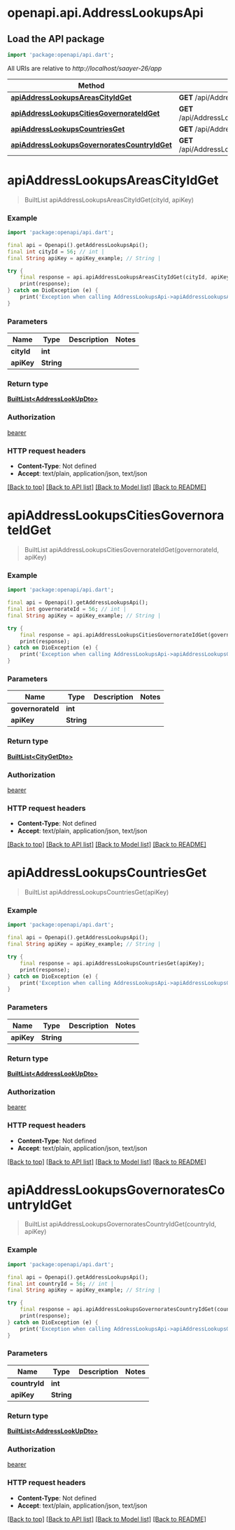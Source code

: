 # openapi.api.AddressLookupsApi

## Load the API package
```dart
import 'package:openapi/api.dart';
```

All URIs are relative to *http://localhost/saayer-26/app*

Method | HTTP request | Description
------------- | ------------- | -------------
[**apiAddressLookupsAreasCityIdGet**](AddressLookupsApi.md#apiaddresslookupsareascityidget) | **GET** /api/AddressLookups/Areas/{cityId} | 
[**apiAddressLookupsCitiesGovernorateIdGet**](AddressLookupsApi.md#apiaddresslookupscitiesgovernorateidget) | **GET** /api/AddressLookups/Cities/{governorateId} | 
[**apiAddressLookupsCountriesGet**](AddressLookupsApi.md#apiaddresslookupscountriesget) | **GET** /api/AddressLookups/Countries | 
[**apiAddressLookupsGovernoratesCountryIdGet**](AddressLookupsApi.md#apiaddresslookupsgovernoratescountryidget) | **GET** /api/AddressLookups/Governorates/{countryId} | 


# **apiAddressLookupsAreasCityIdGet**
> BuiltList<AddressLookUpDto> apiAddressLookupsAreasCityIdGet(cityId, apiKey)



### Example
```dart
import 'package:openapi/api.dart';

final api = Openapi().getAddressLookupsApi();
final int cityId = 56; // int | 
final String apiKey = apiKey_example; // String | 

try {
    final response = api.apiAddressLookupsAreasCityIdGet(cityId, apiKey);
    print(response);
} catch on DioException (e) {
    print('Exception when calling AddressLookupsApi->apiAddressLookupsAreasCityIdGet: $e\n');
}
```

### Parameters

Name | Type | Description  | Notes
------------- | ------------- | ------------- | -------------
 **cityId** | **int**|  | 
 **apiKey** | **String**|  | 

### Return type

[**BuiltList&lt;AddressLookUpDto&gt;**](AddressLookUpDto.md)

### Authorization

[bearer](../README.md#bearer)

### HTTP request headers

 - **Content-Type**: Not defined
 - **Accept**: text/plain, application/json, text/json

[[Back to top]](#) [[Back to API list]](../README.md#documentation-for-api-endpoints) [[Back to Model list]](../README.md#documentation-for-models) [[Back to README]](../README.md)

# **apiAddressLookupsCitiesGovernorateIdGet**
> BuiltList<CityGetDto> apiAddressLookupsCitiesGovernorateIdGet(governorateId, apiKey)



### Example
```dart
import 'package:openapi/api.dart';

final api = Openapi().getAddressLookupsApi();
final int governorateId = 56; // int | 
final String apiKey = apiKey_example; // String | 

try {
    final response = api.apiAddressLookupsCitiesGovernorateIdGet(governorateId, apiKey);
    print(response);
} catch on DioException (e) {
    print('Exception when calling AddressLookupsApi->apiAddressLookupsCitiesGovernorateIdGet: $e\n');
}
```

### Parameters

Name | Type | Description  | Notes
------------- | ------------- | ------------- | -------------
 **governorateId** | **int**|  | 
 **apiKey** | **String**|  | 

### Return type

[**BuiltList&lt;CityGetDto&gt;**](CityGetDto.md)

### Authorization

[bearer](../README.md#bearer)

### HTTP request headers

 - **Content-Type**: Not defined
 - **Accept**: text/plain, application/json, text/json

[[Back to top]](#) [[Back to API list]](../README.md#documentation-for-api-endpoints) [[Back to Model list]](../README.md#documentation-for-models) [[Back to README]](../README.md)

# **apiAddressLookupsCountriesGet**
> BuiltList<AddressLookUpDto> apiAddressLookupsCountriesGet(apiKey)



### Example
```dart
import 'package:openapi/api.dart';

final api = Openapi().getAddressLookupsApi();
final String apiKey = apiKey_example; // String | 

try {
    final response = api.apiAddressLookupsCountriesGet(apiKey);
    print(response);
} catch on DioException (e) {
    print('Exception when calling AddressLookupsApi->apiAddressLookupsCountriesGet: $e\n');
}
```

### Parameters

Name | Type | Description  | Notes
------------- | ------------- | ------------- | -------------
 **apiKey** | **String**|  | 

### Return type

[**BuiltList&lt;AddressLookUpDto&gt;**](AddressLookUpDto.md)

### Authorization

[bearer](../README.md#bearer)

### HTTP request headers

 - **Content-Type**: Not defined
 - **Accept**: text/plain, application/json, text/json

[[Back to top]](#) [[Back to API list]](../README.md#documentation-for-api-endpoints) [[Back to Model list]](../README.md#documentation-for-models) [[Back to README]](../README.md)

# **apiAddressLookupsGovernoratesCountryIdGet**
> BuiltList<AddressLookUpDto> apiAddressLookupsGovernoratesCountryIdGet(countryId, apiKey)



### Example
```dart
import 'package:openapi/api.dart';

final api = Openapi().getAddressLookupsApi();
final int countryId = 56; // int | 
final String apiKey = apiKey_example; // String | 

try {
    final response = api.apiAddressLookupsGovernoratesCountryIdGet(countryId, apiKey);
    print(response);
} catch on DioException (e) {
    print('Exception when calling AddressLookupsApi->apiAddressLookupsGovernoratesCountryIdGet: $e\n');
}
```

### Parameters

Name | Type | Description  | Notes
------------- | ------------- | ------------- | -------------
 **countryId** | **int**|  | 
 **apiKey** | **String**|  | 

### Return type

[**BuiltList&lt;AddressLookUpDto&gt;**](AddressLookUpDto.md)

### Authorization

[bearer](../README.md#bearer)

### HTTP request headers

 - **Content-Type**: Not defined
 - **Accept**: text/plain, application/json, text/json

[[Back to top]](#) [[Back to API list]](../README.md#documentation-for-api-endpoints) [[Back to Model list]](../README.md#documentation-for-models) [[Back to README]](../README.md)

